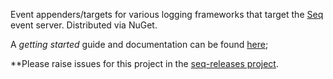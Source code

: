 
Event appenders/targets for various logging frameworks that target the [Seq](http://getseq.net) event server. Distributed
via NuGet.

A _getting started_ guide and documentation can be found [here](https://getseq.atlassian.net/wiki/display/SEQ10/Getting+started);

**Please raise issues for this project in the [seq-releases project](https://github.com/continuousit/seq-releases).
